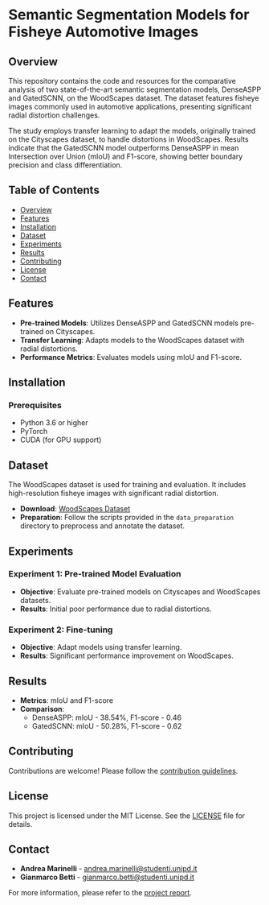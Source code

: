 # Semantic Segmentation Models for Fisheye Automotive Images

## Overview

This repository contains the code and resources for the comparative analysis of two state-of-the-art semantic segmentation models, DenseASPP and GatedSCNN, on the WoodScapes dataset. The dataset features fisheye images commonly used in automotive applications, presenting significant radial distortion challenges.

The study employs transfer learning to adapt the models, originally trained on the Cityscapes dataset, to handle distortions in WoodScapes. Results indicate that the GatedSCNN model outperforms DenseASPP in mean Intersection over Union (mIoU) and F1-score, showing better boundary precision and class differentiation.

## Table of Contents

- [Overview](#overview)
- [Features](#features)
- [Installation](#installation)
- [Dataset](#dataset)
- [Experiments](#experiments)
- [Results](#results)
- [Contributing](#contributing)
- [License](#license)
- [Contact](#contact)

## Features

- **Pre-trained Models**: Utilizes DenseASPP and GatedSCNN models pre-trained on Cityscapes.
- **Transfer Learning**: Adapts models to the WoodScapes dataset with radial distortions.
- **Performance Metrics**: Evaluates models using mIoU and F1-score.

## Installation

### Prerequisites

- Python 3.6 or higher
- PyTorch
- CUDA (for GPU support)


## Dataset

The WoodScapes dataset is used for training and evaluation. It includes high-resolution fisheye images with significant radial distortion.

- **Download**: [WoodScapes Dataset](http://link_to_dataset.com)
- **Preparation**: Follow the scripts provided in the `data_preparation` directory to preprocess and annotate the dataset.

## Experiments

### Experiment 1: Pre-trained Model Evaluation

- **Objective**: Evaluate pre-trained models on Cityscapes and WoodScapes datasets.
- **Results**: Initial poor performance due to radial distortions.

### Experiment 2: Fine-tuning

- **Objective**: Adapt models using transfer learning.
- **Results**: Significant performance improvement on WoodScapes.

## Results

- **Metrics**: mIoU and F1-score
- **Comparison**:
  - DenseASPP: mIoU - 38.54%, F1-score - 0.46
  - GatedSCNN: mIoU - 50.28%, F1-score - 0.62

## Contributing

Contributions are welcome! Please follow the [contribution guidelines](CONTRIBUTING.md).

## License

This project is licensed under the MIT License. See the [LICENSE](LICENSE) file for details.

## Contact

- **Andrea Marinelli** - andrea.marinelli@studenti.unipd.it
- **Gianmarco Betti** - gianmarco.betti@studenti.unipd.it

For more information, please refer to the [project report](https://github.com/andrea3425/semantic_segmentation_models_for_fisheye_automotive_images/blob/main/Computer_Vision_Project.pdf).
